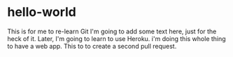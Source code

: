 # hello-world
This is for me to re-learn Git
I'm going to add some text here, just for the heck of it.
Later, I'm going to learn to use Heroku.
i'm doing this whole thing to have a web app.
This to to create a second pull request.
